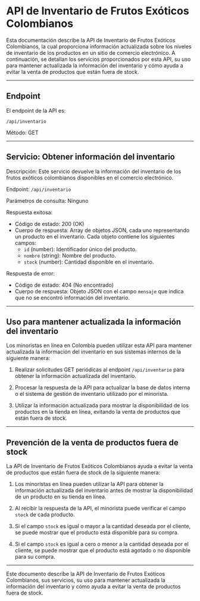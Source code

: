 API de Inventario de Frutos Exóticos Colombianos
=============================================

Esta documentación describe la API de Inventario de Frutos Exóticos Colombianos, la cual proporciona información actualizada sobre los niveles de inventario de los productos en un sitio de comercio electrónico. A continuación, se detallan los servicios proporcionados por esta API, su uso para mantener actualizada la información del inventario y cómo ayuda a evitar la venta de productos que están fuera de stock.

---

Endpoint
--------

El endpoint de la API es:

```
/api/inventario
```

Método: GET

---

Servicio: Obtener información del inventario
-------------------------------------------

Descripción: Este servicio devuelve la información del inventario de los frutos exóticos colombianos disponibles en el comercio electrónico.

Endpoint: `/api/inventario`

Parámetros de consulta: Ninguno

Respuesta exitosa:

- Código de estado: 200 (OK)
- Cuerpo de respuesta: Array de objetos JSON, cada uno representando un producto en el inventario. Cada objeto contiene los siguientes campos:
  - `id` (number): Identificador único del producto.
  - `nombre` (string): Nombre del producto.
  - `stock` (number): Cantidad disponible en el inventario.

Respuesta de error:

- Código de estado: 404 (No encontrado)
- Cuerpo de respuesta: Objeto JSON con el campo `mensaje` que indica que no se encontró información del inventario.

---

Uso para mantener actualizada la información del inventario
----------------------------------------------------------

Los minoristas en línea en Colombia pueden utilizar esta API para mantener actualizada la información del inventario en sus sistemas internos de la siguiente manera:

1. Realizar solicitudes GET periódicas al endpoint `/api/inventario` para obtener la información actualizada del inventario.

2. Procesar la respuesta de la API para actualizar la base de datos interna o el sistema de gestión de inventario utilizado por el minorista.

3. Utilizar la información actualizada para mostrar la disponibilidad de los productos en la tienda en línea, evitando la venta de productos que están fuera de stock.

---

Prevención de la venta de productos fuera de stock
--------------------------------------------------

La API de Inventario de Frutos Exóticos Colombianos ayuda a evitar la venta de productos que están fuera de stock de la siguiente manera:

1. Los minoristas en línea pueden utilizar la API para obtener la información actualizada del inventario antes de mostrar la disponibilidad de un producto en su tienda en línea.

2. Al recibir la respuesta de la API, el minorista puede verificar el campo `stock` de cada producto.

3. Si el campo `stock` es igual o mayor a la cantidad deseada por el cliente, se puede mostrar que el producto está disponible para su compra.

4. Si el campo `stock` es igual a cero o menor a la cantidad deseada por el cliente, se puede mostrar que el producto está agotado o no disponible para su compra.

---

Este documento describe la API de Inventario de Frutos Exóticos Colombianos, sus servicios, su uso para mantener actualizada la información del inventario y cómo ayuda a evitar la venta de productos fuera de stock.
